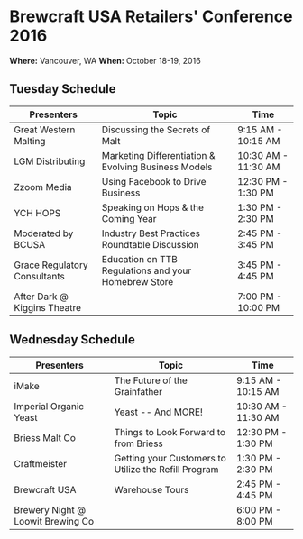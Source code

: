 # Brewcraft USA Retailers' Conference 2016
**Where:** Vancouver, WA
**When:** October 18-19, 2016

## Tuesday Schedule
| Presenters | Topic | Time |
|---|---|---|
| Great Western Malting | Discussing the Secrets of Malt | 9:15 AM - 10:15 AM |
| LGM Distributing | Marketing Differentiation & Evolving Business Models | 10:30 AM - 11:30 AM |
| Zzoom Media | Using Facebook to Drive Business | 12:30 PM - 1:30 PM |
| YCH HOPS | Speaking on Hops & the Coming Year | 1:30 PM - 2:30 PM |
| Moderated by BCUSA | Industry Best Practices Roundtable Discussion | 2:45 PM - 3:45 PM |
| Grace Regulatory Consultants | Education on TTB Regulations and your Homebrew Store | 3:45 PM - 4:45 PM |
| After Dark @ Kiggins Theatre | | 7:00 PM - 10:00 PM |

## Wednesday Schedule
| Presenters | Topic | Time |
|---|---|---|
| iMake | The Future of the Grainfather | 9:15 AM - 10:15 AM |
| Imperial Organic Yeast | Yeast -- And MORE! | 10:30 AM - 11:30 AM |
| Briess Malt Co | Things to Look Forward to from Briess | 12:30 PM - 1:30 PM |
| Craftmeister | Getting your Customers to Utilize the Refill Program | 1:30 PM - 2:30 PM |
| Brewcraft USA | Warehouse Tours | 2:45 PM - 4:45 PM |
| Brewery Night @ Loowit Brewing Co | | 6:00 PM - 8:00 PM |
